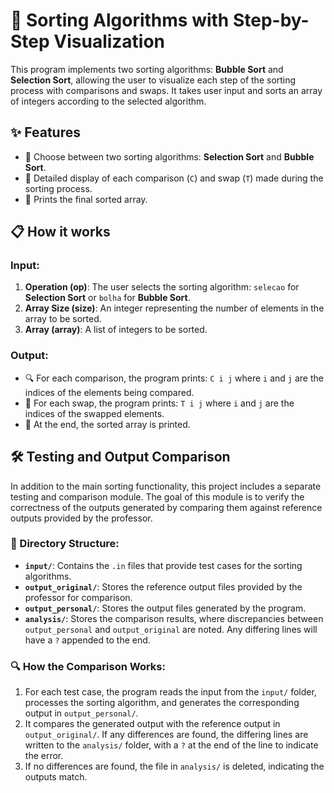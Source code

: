 # 🚀 Sorting Algorithms with Step-by-Step Visualization

This program implements two sorting algorithms: **Bubble Sort** and **Selection Sort**, allowing the user to visualize each step of the sorting process with comparisons and swaps. It takes user input and sorts an array of integers according to the selected algorithm.

## ✨ Features
- 🔄 Choose between two sorting algorithms: **Selection Sort** and **Bubble Sort**.
- 👀 Detailed display of each comparison (`C`) and swap (`T`) made during the sorting process.
- 🏁 Prints the final sorted array.

## 📋 How it works

### Input:
1. **Operation (op)**: The user selects the sorting algorithm: `selecao` for **Selection Sort** or `bolha` for **Bubble Sort**.
2. **Array Size (size)**: An integer representing the number of elements in the array to be sorted.
3. **Array (array)**: A list of integers to be sorted.

### Output:
- 🔍 For each comparison, the program prints: `C i j` where `i` and `j` are the indices of the elements being compared.
- 🔄 For each swap, the program prints: `T i j` where `i` and `j` are the indices of the swapped elements.
- 🏁 At the end, the sorted array is printed.


## 🛠️ Testing and Output Comparison

In addition to the main sorting functionality, this project includes a separate testing and comparison module. The goal of this module is to verify the correctness of the outputs generated by comparing them against reference outputs provided by the professor.

### 📁 Directory Structure:
- **`input/`**: Contains the `.in` files that provide test cases for the sorting algorithms.
- **`output_original/`**: Stores the reference output files provided by the professor for comparison.
- **`output_personal/`**: Stores the output files generated by the program.
- **`analysis/`**: Stores the comparison results, where discrepancies between `output_personal` and `output_original` are noted. Any differing lines will have a `?` appended to the end.

### 🔍 How the Comparison Works:
1. For each test case, the program reads the input from the `input/` folder, processes the sorting algorithm, and generates the corresponding output in `output_personal/`.
2. It compares the generated output with the reference output in `output_original/`. If any differences are found, the differing lines are written to the `analysis/` folder, with a `?` at the end of the line to indicate the error.
3. If no differences are found, the file in `analysis/` is deleted, indicating the outputs match.
